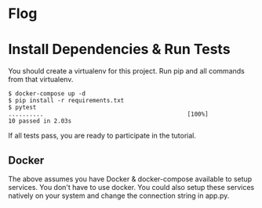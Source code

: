 # Flog

# Install Dependencies & Run Tests

You should create a virtualenv for this project.  Run pip and all commands from that virtualenv.

```
$ docker-compose up -d
$ pip install -r requirements.txt
$ pytest
..........                                         [100%]
10 passed in 2.03s
```

If all tests pass, you are ready to participate in the tutorial.

## Docker

The above assumes you have Docker & docker-compose available to setup services.  You don't have to
use docker.  You could also setup these services natively on your system and change the connection
string in app.py.
